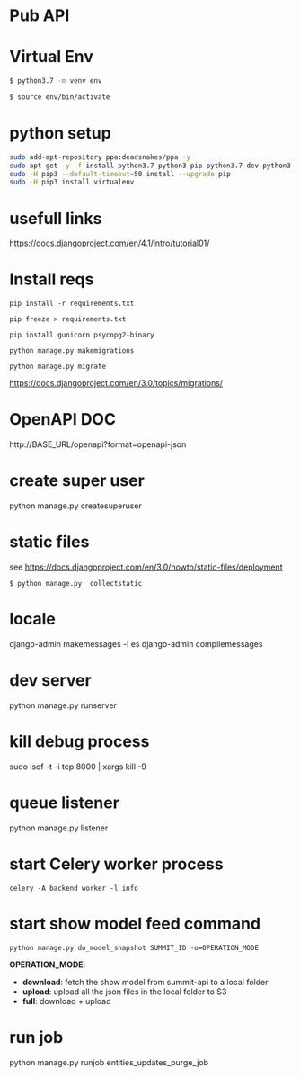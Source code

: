 # Pub API

# Virtual Env

````bash
$ python3.7 -m venv env

$ source env/bin/activate
````

# python setup


````bash
sudo add-apt-repository ppa:deadsnakes/ppa -y
sudo apt-get -y -f install python3.7 python3-pip python3.7-dev python3.7-venv libpython3.7-dev python3-setuptools
sudo -H pip3 --default-timeout=50 install --upgrade pip
sudo -H pip3 install virtualenv
````

# usefull links

https://docs.djangoproject.com/en/4.1/intro/tutorial01/

# Install reqs

````
pip install -r requirements.txt 

pip freeze > requirements.txt

pip install gunicorn psycopg2-binary

python manage.py makemigrations

python manage.py migrate
````

https://docs.djangoproject.com/en/3.0/topics/migrations/

# OpenAPI DOC

http://BASE_URL/openapi?format=openapi-json

# create super user

python manage.py createsuperuser


# static files

see https://docs.djangoproject.com/en/3.0/howto/static-files/deployment

````
$ python manage.py  collectstatic
````

# locale

django-admin makemessages -l es
django-admin compilemessages

# dev server

python manage.py runserver

# kill debug process

sudo lsof -t -i tcp:8000 | xargs kill -9

# queue listener

python manage.py listener

# start Celery worker process

````
celery -A backend worker -l info
````
# start show model feed command

````
python manage.py do_model_snapshot SUMMIT_ID -o=OPERATION_MODE
````

**OPERATION_MODE**:
- **download**: fetch the show model from summit-api to a local folder
- **upload**: upload all the json files in the local folder to S3
- **full**: download + upload


# run job

python manage.py runjob entities_updates_purge_job